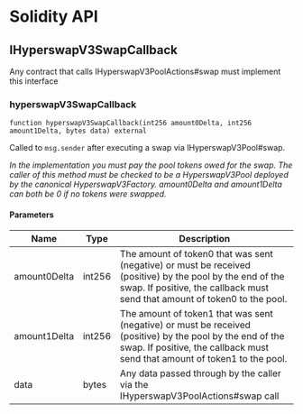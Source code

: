 # Solidity API

## IHyperswapV3SwapCallback

Any contract that calls IHyperswapV3PoolActions#swap must implement this interface

### hyperswapV3SwapCallback

```solidity
function hyperswapV3SwapCallback(int256 amount0Delta, int256 amount1Delta, bytes data) external
```

Called to `msg.sender` after executing a swap via IHyperswapV3Pool#swap.

_In the implementation you must pay the pool tokens owed for the swap.
The caller of this method must be checked to be a HyperswapV3Pool deployed by the canonical HyperswapV3Factory.
amount0Delta and amount1Delta can both be 0 if no tokens were swapped._

#### Parameters

| Name | Type | Description |
| ---- | ---- | ----------- |
| amount0Delta | int256 | The amount of token0 that was sent (negative) or must be received (positive) by the pool by the end of the swap. If positive, the callback must send that amount of token0 to the pool. |
| amount1Delta | int256 | The amount of token1 that was sent (negative) or must be received (positive) by the pool by the end of the swap. If positive, the callback must send that amount of token1 to the pool. |
| data | bytes | Any data passed through by the caller via the IHyperswapV3PoolActions#swap call |


